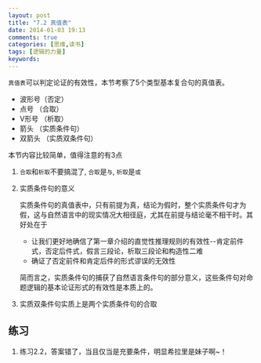 ```yaml
---
layout: post
title: "7.2 真值表"
date: 2014-01-03 19:13
comments: true
categories: [思维,读书]
tags: [逻辑的力量]
keywords:
---
```


`真值表`可以判定论证的有效性，本节考察了5个类型基本复合句的真值表。

* 波形号（否定）
* 点号 （合取）
* V形号 （析取）
* 箭头 （实质条件句）
* 双箭头 （实质双条件句）

本节内容比较简单，值得注意的有3点

1. `合取`和`析取`不要搞混了, `合取`是`与`, `析取`是`或`
2. 实质条件句的意义

    实质条件句的真值表中，只有前提为真，结论为假时，整个实质条件句才为假，这与自然语言中的现实情况大相径庭，尤其在前提与结论毫不相干时。其好处在于

      * 让我们更好地确信了第一章介绍的直觉性推理规则的有效性--肯定前件式，否定后件式，假言三段论，析取三段论和构造性二难
      * 确证了否定前件和肯定后件的形式谬误的无效性

    简而言之，实质条件句的捕获了自然语言条件句的部分意义，这些条件句对命题逻辑的基本论证形式的有效性是本质上的。

3. 实质双条件句实质上是两个实质条件句的合取

## 练习
1. 练习2.2，答案错了，当且仅当是充要条件，明显希拉里是妹子啊~！


